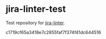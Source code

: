 # jira-linter-test

Test repository for [jira-linter].

[jira-linter]: https://github.com/btwrk/action-jira-linter
c1719cf65a3418e7c2855faf7f374f41dc644516
